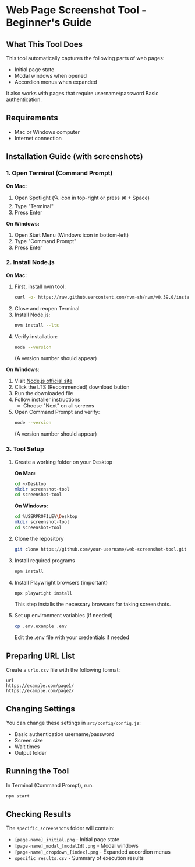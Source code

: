 # Web Page Screenshot Tool - Beginner's Guide

## What This Tool Does
This tool automatically captures the following parts of web pages:
- Initial page state
- Modal windows when opened
- Accordion menus when expanded

It also works with pages that require username/password Basic authentication.

## Requirements
- Mac or Windows computer
- Internet connection

## Installation Guide (with screenshots)

### 1. Open Terminal (Command Prompt)

**On Mac:**
1. Open Spotlight (🔍 icon in top-right or press ⌘ + Space)
2. Type "Terminal"
3. Press Enter

**On Windows:**
1. Open Start Menu (Windows icon in bottom-left)
2. Type "Command Prompt"
3. Press Enter

### 2. Install Node.js

**On Mac:**
1. First, install nvm tool:
   ```bash
   curl -o- https://raw.githubusercontent.com/nvm-sh/nvm/v0.39.0/install.sh | bash
   ```
2. Close and reopen Terminal
3. Install Node.js:
   ```bash
   nvm install --lts
   ```
4. Verify installation:
   ```bash
   node --version
   ```
   (A version number should appear)

**On Windows:**
1. Visit [Node.js official site](https://nodejs.org/)
2. Click the LTS (Recommended) download button
3. Run the downloaded file
4. Follow installer instructions
   - Choose "Next" on all screens
5. Open Command Prompt and verify:
   ```bash
   node --version
   ```
   (A version number should appear)

### 3. Tool Setup

1. Create a working folder on your Desktop
   
   **On Mac:**
   ```bash
   cd ~/Desktop
   mkdir screenshot-tool
   cd screenshot-tool
   ```

   **On Windows:**
   ```bash
   cd %USERPROFILE%\Desktop
   mkdir screenshot-tool
   cd screenshot-tool
   ```

2. Clone the repository
   ```bash
   git clone https://github.com/your-username/web-screenshot-tool.git .
   ```

3. Install required programs
   ```bash
   npm install
   ```

4. Install Playwright browsers (important)
   ```bash
   npx playwright install
   ```
   This step installs the necessary browsers for taking screenshots.

5. Set up environment variables (if needed)
   ```bash
   cp .env.example .env
   ```
   Edit the .env file with your credentials if needed

## Preparing URL List
Create a `urls.csv` file with the following format:
```csv
url
https://example.com/page1/
https://example.com/page2/
```

## Changing Settings
You can change these settings in `src/config/config.js`:
- Basic authentication username/password
- Screen size
- Wait times
- Output folder

## Running the Tool
In Terminal (Command Prompt), run:
```bash
npm start
```

## Checking Results
The `specific_screenshots` folder will contain:
- `[page-name]_initial.png` - Initial page state
- `[page-name]_modal_[modalId].png` - Modal windows
- `[page-name]_dropdown_[index].png` - Expanded accordion menus
- `specific_results.csv` - Summary of execution results